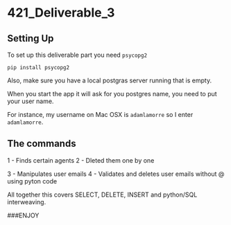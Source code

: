 # 421_Deliverable_3

## Setting Up

To set up this deliverable part you need `psycopg2`

`pip install psycopg2`

Also, make sure you have a local postgras server running that is empty.

When you start the app it will ask for you postgres name, you need to put your user name.

For instance, my username on Mac OSX is `adamlamorre` so I enter `adamlamorre`.

## The commands

1 - Finds certain agents
2 - Dleted them one by one

3 - Manipulates user emails
4 - Validates and deletes user emails without @ using pyton code

All together this covers SELECT, DELETE, INSERT and python/SQL interweaving.

###ENJOY

